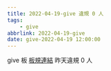 ```yaml
---
title: 2022-04-19-give 違規 0 人
tags:
    - give
abbrlink: 2022-04-19-give
date: give-2022-04-19 12:00:00
---
```

give 板 [板規連結](https://www.ptt.cc/bbs/give/M.1612495900.A.C32.html)
昨天違規 0 人
